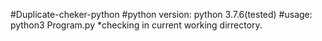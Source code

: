 #Duplicate-cheker-python 
#python version: python 3.7.6(tested)
#usage:
	python3 Program.py
	*checking in current working dirrectory.
